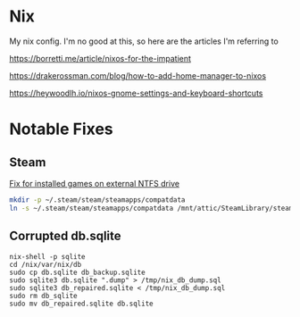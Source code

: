 # Nix

My nix config. I'm no good at this, so here are the articles I'm referring to

https://borretti.me/article/nixos-for-the-impatient

https://drakerossman.com/blog/how-to-add-home-manager-to-nixos

https://heywoodlh.io/nixos-gnome-settings-and-keyboard-shortcuts

# Notable Fixes

## Steam

[Fix for installed games on external NTFS drive](https://github.com/ValveSoftware/Proton/wiki/Using-a-NTFS-disk-with-Linux-and-Windows#preventing-ntfs-read-errors)

```sh
mkdir -p ~/.steam/steam/steamapps/compatdata
ln -s ~/.steam/steam/steamapps/compatdata /mnt/attic/SteamLibrary/steamapps
```

## Corrupted db.sqlite

```
nix-shell -p sqlite
cd /nix/var/nix/db
sudo cp db.sqlite db_backup.sqlite
sudo sqlite3 db.sqlite ".dump" > /tmp/nix_db_dump.sql
sudo sqlite3 db_repaired.sqlite < /tmp/nix_db_dump.sql
sudo rm db_sqlite
sudo mv db_repaired.sqlite db.sqlite
```
